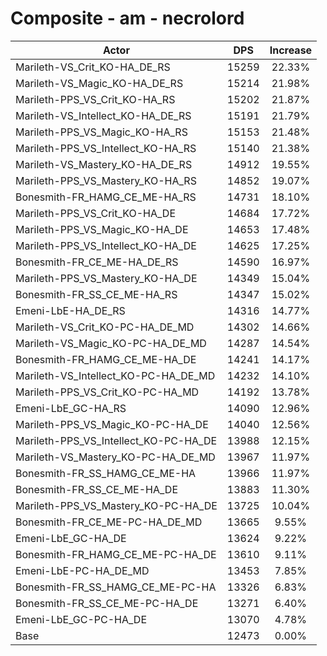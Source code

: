 # Composite - am - necrolord
| Actor | DPS | Increase |
|---|:---:|:---:|
|Marileth-VS_Crit_KO-HA_DE_RS|15259|22.33%|
|Marileth-VS_Magic_KO-HA_DE_RS|15214|21.98%|
|Marileth-PPS_VS_Crit_KO-HA_RS|15202|21.87%|
|Marileth-VS_Intellect_KO-HA_DE_RS|15191|21.79%|
|Marileth-PPS_VS_Magic_KO-HA_RS|15153|21.48%|
|Marileth-PPS_VS_Intellect_KO-HA_RS|15140|21.38%|
|Marileth-VS_Mastery_KO-HA_DE_RS|14912|19.55%|
|Marileth-PPS_VS_Mastery_KO-HA_RS|14852|19.07%|
|Bonesmith-FR_HAMG_CE_ME-HA_RS|14731|18.10%|
|Marileth-PPS_VS_Crit_KO-HA_DE|14684|17.72%|
|Marileth-PPS_VS_Magic_KO-HA_DE|14653|17.48%|
|Marileth-PPS_VS_Intellect_KO-HA_DE|14625|17.25%|
|Bonesmith-FR_CE_ME-HA_DE_RS|14590|16.97%|
|Marileth-PPS_VS_Mastery_KO-HA_DE|14349|15.04%|
|Bonesmith-FR_SS_CE_ME-HA_RS|14347|15.02%|
|Emeni-LbE-HA_DE_RS|14316|14.77%|
|Marileth-VS_Crit_KO-PC-HA_DE_MD|14302|14.66%|
|Marileth-VS_Magic_KO-PC-HA_DE_MD|14287|14.54%|
|Bonesmith-FR_HAMG_CE_ME-HA_DE|14241|14.17%|
|Marileth-VS_Intellect_KO-PC-HA_DE_MD|14232|14.10%|
|Marileth-PPS_VS_Crit_KO-PC-HA_MD|14192|13.78%|
|Emeni-LbE_GC-HA_RS|14090|12.96%|
|Marileth-PPS_VS_Magic_KO-PC-HA_DE|14040|12.56%|
|Marileth-PPS_VS_Intellect_KO-PC-HA_DE|13988|12.15%|
|Marileth-VS_Mastery_KO-PC-HA_DE_MD|13967|11.97%|
|Bonesmith-FR_SS_HAMG_CE_ME-HA|13966|11.97%|
|Bonesmith-FR_SS_CE_ME-HA_DE|13883|11.30%|
|Marileth-PPS_VS_Mastery_KO-PC-HA_DE|13725|10.04%|
|Bonesmith-FR_CE_ME-PC-HA_DE_MD|13665|9.55%|
|Emeni-LbE_GC-HA_DE|13624|9.22%|
|Bonesmith-FR_HAMG_CE_ME-PC-HA_DE|13610|9.11%|
|Emeni-LbE-PC-HA_DE_MD|13453|7.85%|
|Bonesmith-FR_SS_HAMG_CE_ME-PC-HA|13326|6.83%|
|Bonesmith-FR_SS_CE_ME-PC-HA_DE|13271|6.40%|
|Emeni-LbE_GC-PC-HA_DE|13070|4.78%|
|Base|12473|0.00%|
